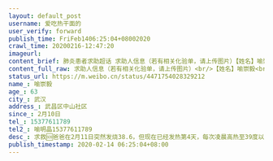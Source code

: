 ```yaml
---
layout: default_post
username: 爱吃热干面的
user_verify: forward
publish_time: FriFeb1406:25:04+08002020
crawl_time: 20200216-12:47:20
imageurl: 
content_brief: 肺炎患者求助超话 求助人信息（若有相关化验单，请上传图片）【姓名】喻崇毅【年龄】63【所在城市】武汉【所在小区、社区】武昌区中山社区【患病时间】2月10日【联系方式】15377611789【其他紧急联系人】喻明晶 15377611789【病情描述】 求救🆘爸爸在2月11日突然发烧38.6，但现在已经发 ...全文
content_full_raw: 求助人信息（若有相关化验单，请上传图片）<br/>【姓名】喻崇毅<br/>【年龄】63<br/>【所在城市】武汉<br/>【所在小区、社区】武昌区中山社区<br/>【患病时间】2月10日<br/>【联系方式】15377611789<br/>【其他紧急联系人】喻明晶15377611789<br/>【病情描述】求救🆘<br/>爸爸在2月11日突然发烧38.6，但现在已经发热第4天，每次凌晨高热至39度以上。2月13日早上去三医院拍ct，显示双肺底部开始有新的病灶，医生没给确切的答复，他不确诊我们就走不了社区流程，目前只能等核酸结果，3天以后拿。医生不给予打针，开了简单的药让我们回来自己治疗。由于爸爸12月底至1月中旬，患过肺炎，因为有糖尿病且一直控制不好，因此很难自愈。现在医院不收，不给予打针，我真知道爸爸的身体能拖多久，本身上次的重症肺炎就让他免疫力低。已经跟社区报备，要我们等，私底下告诉我要我尽快自己找床位，等是一个非常漫长的过程，会很久。<br/>现在妈妈每天照顾他，本身也有高血压。求转发，求床位。<adata-url="http://t.cn/RAbKbIY"href="http://weibo.com/p/100101B2094655D56EA6FB469D"data-hide=""><spanclass='url-icon'><imgstyle='width:1rem;height:1rem'src='https://h5.sinaimg.cn/upload/2015/09/25/3/timeline_card_small_location_default.png'></span><spanclass="surl-text">武汉·积玉桥</span></a>
status_url: https://m.weibo.cn/status/4471754028329212
name_: 喻崇毅
age_: 63
city_: 武汉
address_: 武昌区中山社区
since_: 2月10日
tel_: 15377611789
tel2_: 喻明晶15377611789
desc_: 求救🆘爸爸在2月11日突然发烧38.6，但现在已经发热第4天，每次凌晨高热至39度以上。2月13日早上去三医院拍ct，显示双肺底部开始有新的病灶，医生没给确切的答复，他不确诊我们就走不了社区流程，目前只能等核酸结果，3天以后拿。医生不给予打针，开了简单的药让我们回来自己治疗。由于爸爸12月底至1月中旬，患过肺炎，因为有糖尿病且一直控制不好，因此很难自愈。现在医院不收，不给予打针，我真知道爸爸的身体能拖多久，本身上次的重症肺炎就让他免疫力低。已经跟社区报备，要我们等，私底下告诉我要我尽快自己找床位，等是一个非常漫长的过程，会很久。现在妈妈每天照顾他，本身也有高血压。求转发，求床位。<adata-url="http//t.cn/RAbKbIY"href="http//weibo.com/p/100101B2094655D56EA6FB469D"data-hide=""><spanclass='url-icon'><imgstyle='width1rem;height1rem'src='https//h5.sinaimg.cn/upload/2015/09/25/3/timeline_card_small_location_default.png'></span><spanclass="surl-text">武汉·积玉桥</span></a>
publish_timestamp: 2020-02-14 06:25:04+08:00
---
```

